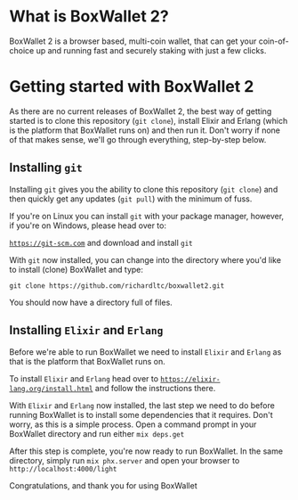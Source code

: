 # What is BoxWallet 2?

BoxWallet 2 is a browser based,  multi-coin wallet, that can get your coin-of-choice up and running fast and securely staking with just a few clicks.

# Getting started with BoxWallet 2

As there are no current releases of BoxWallet 2, the best way of getting started is to clone this repository (`git clone`), install Elixir and Erlang (which is the platform that BoxWallet runs on) and then run it. Don't worry if none of that makes sense, we'll go through everything, step-by-step below.

## Installing `git`

Installing `git` gives you the ability to clone this repository (`git clone`) and then quickly get any updates (`git pull`) with the minimum of fuss.

If you're on Linux you can install `git` with your package manager, however, if you're on Windows, please head over to:

[`https://git-scm.com`](https://git-scm.com) and download and install `git`

With `git` now installed, you can change into the directory where you'd like to install (clone) BoxWallet and type:

`git clone https://github.com/richardltc/boxwallet2.git`

You should now have a directory full of files.

## Installing `Elixir` and `Erlang`
Before we're able to run BoxWallet we need to install `Elixir` and `Erlang` as that is the platform that BoxWallet runs on.

To install `Elixir` and `Erlang` head over to [`https://elixir-lang.org/install.html`](https://elixir-lang.org/install) and follow the instructions there.

With `Elixir` and `Erlang` now installed, the last step we need to do before running BoxWallet is to install some dependencies that it requires. Don't worry, as this is a simple process. Open a command prompt in your BoxWallet directory and
run either `mix deps.get`

After this step is complete, you're now ready to run BoxWallet. In the same directory, simply run `mix phx.server` and open your browser to `http://localhost:4000/light`

Congratulations, and thank you for using BoxWallet
